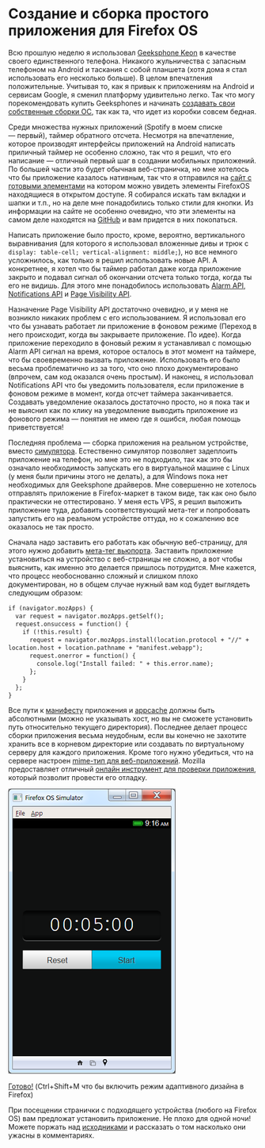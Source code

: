 # Создание и сборка простого приложения для Firefox OS

Всю прошлую неделю я использовал [Geeksphone Keon][1] в качестве своего
единственного телефона. Никакого жульничества с запасным телефоном на Android
и таскания с собой планшета (хотя дома я стал использовать его несколько больше).
В целом впечатления положительные. Учитывая то, как я привык к приложениям на
Android и сервисам Google, я сменил платформу удивительно легко. Так что могу
порекомендовать купить Geeksphones и начинать [создавать свои собственные сборки ОС][2],
так как та, что идет из коробки совсем бедная.

Среди множества нужных приложений (Spotify в моем списке — первый), таймер
обратного отсчета. Несмотря на впечатление, которое производят интерфейсы
приложений на Android написать приличный таймер не особенно сложно, так что
я решил, что его написание — отличный первый шаг в создании мобильных
приложений. По большей части это будет обычная веб-страничка, но мне хотелось
что бы приложение казалось нативным, так что я отправился на
[сайт с готовыми элементами][3] на котором можно увидеть элементы FirefoxOS
находящиеся в открытом доступе. Я собирался искать там вкладки и шапки и т.п.,
но на деле мне понадобились только стили для кнопки. Из информации на сайте
не особенно очевидно, что эти элементы на самом деле находятся на [GitHub][4] и
вам придется в них покопаться.

Написать приложение было просто, кроме, вероятно, вертикального выравнивания
(для которого я использовал вложенные дивы и трюк с `display: table-cell; vertical-alignment: middle;`),
но все немного усложнилось, как только я решил использовать новые API.
А конкретнее, я хотел что бы таймер работал даже когда приложение закрыто и
подавал сигнал об окончании отсчета только тогда, когда ты его не видишь.
Для этого мне понадобилось использовать [Alarm API][5], [Notifications API][6] и
[Page Visibility API][7].

Назначение Page Visibility API достаточно очевидно, и у меня не возникло никаких
проблем с его использованием. Я использовал его что бы узнавать работает ли
приложение в фоновом режиме (Переход в него происходит, когда вы закрываете
приложение. По идее). Когда приложение переходило в фоновый режим я устанавливал
с помощью Alarm API сигнал на время, которое осталось в этот момент на таймере,
что бы своевременно вызвать приложение. Использовать его было весьма проблематично
из за того, что оно плохо документировано (впрочем, сам код оказался очень простым).
И наконец, я использовал Notifications API что бы уведомить пользователя, если
приложение в фоновом режиме в момент, когда отсчет таймера заканчивается.
Создавать уведомление оказалось достаточно просто, но я пока так и не выяснил
как по клику на уведомление выводить приложение из фонового режима — понятия
не имею где я ошибся, любая помощь приветствуется!

Последняя проблема — сборка приложения на реальном устройстве, вместо [симулятора][8].
Естественно симулятор позволяет задеплоить приложение на телефон, но мне это
не подходило, так как это бы означало необходимость запускать его в виртуальной
машине с Linux (у меня были причины этого не делать), а для Windows пока нет
необходимых для Geeksphone драйверов. Мне совершенно не хотелось отправлять
приложение в Firefox-маркет в таком виде, так как оно было практически не
оттестировано. У меня есть VPS, я решил выложить приложение туда, добавить
соответствующий мета-тег и попробовать запустить его на реальном устройстве
оттуда, но к сожалению все оказалось не так просто.

Сначала надо заставить его работать как обычную веб-страницу, для этого нужно
добавить [мета-тег вьюпорта][9]. Заставить приложение установиться на
устройство с веб-страницы не сложно, а вот чтобы выяснить, как именно это делается
пришлось потрудится. Мне кажется, что процесс необоснованно сложный и слишком
плохо документирован, но в общем случае нужный вам код будет выглядеть следующим
образом:

    if (navigator.mozApps) {
      var request = navigator.mozApps.getSelf();
      request.onsuccess = function() {
        if (!this.result) {
          request = navigator.mozApps.install(location.protocol + "//" + location.host + location.pathname + "manifest.webapp");
          request.onerror = function() {
            console.log("Install failed: " + this.error.name);
          };
        }
      };
    }

Все пути к [манифесту][10] приложения и [appcache][11] должны быть абсолютными
(можно не указывать хост, но вы не сможете установить путь относительно текущего
директория). Последнее делает процесс сборки приложения весьма неудобным,
если вы конечно не захотите хранить все в корневом директорие или создавать
по виртуальному серверу для каждого приложения. Кроме того нужно убедиться,
что на сервере настроен [mime-тип для веб-приложений][12]. Mozilla предоставляет
отличный [онлайн инструмент для проверки приложения][13], который позволит
провести его отладку.

![Скриншот][Наше приложение]

[Готово!][14] (Ctrl+Shift+M что бы включить режим адаптивного дизайна в Firefox)

При посещении странички с подходящего устройства (любого на Firefox OS) вам
предложат установить приложение. Не плохо для одной ночи! Можете поржать над
[исходниками][14] и рассказать о том насколько они ужасны в комментариях.

[1]: http://www.geeksphone.com/#feat
[2]: https://developer.mozilla.org/en-US/docs/Mozilla/Firefox_OS/Building
[3]: http://buildingfirefoxos.com/
[4]: https://github.com/mozilla-b2g/gaia/tree/master/shared
[5]: https://developer.mozilla.org/en-US/docs/WebAPI/Alarm
[6]: https://developer.mozilla.org/en-US/docs/DOM/Displaying_notifications
[7]: https://developer.mozilla.org/en-US/docs/DOM/Using_the_Page_Visibility_API
[8]: https://addons.mozilla.org/en-US/firefox/addon/firefox-os-simulator/
[9]: https://developer.mozilla.org/en-US/docs/Mobile/Viewport_meta_tag
[10]: https://developer.mozilla.org/en-US/docs/Apps/Manifest
[11]: https://developer.mozilla.org/en-US/docs/HTML/Using_the_application_cache
[12]: https://developer.mozilla.org/en-US/docs/Apps/Manifest#Serving_manifests
[13]: https://marketplace.firefox.com/developers/validator
[14]: http://chrislord.net/demos/timer/

[Наше приложение]: img/timer.png "Наше приложение"
